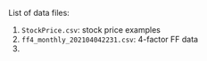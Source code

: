 List of data files:

1. `StockPrice.csv`: stock price examples
2. `ff4_monthly_202104042231.csv`: 4-factor FF data
3. 

